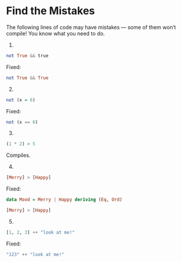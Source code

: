 # Find the Mistakes

The following lines of code may have mistakes — some of them won’t compile! You know what you need to do.

1.

```haskell
not True && true
```
Fixed:
```haskell
not True && True
```

2.

```haskell
not (x = 6)
```
Fixed:
```haskell
not (x == 6)
```

3.

```haskell
(1 * 2) > 5
```
Compiles.

4.


```haskell
[Merry] > [Happy]
```
Fixed:
```haskell
data Mood = Merry | Happy deriving (Eq, Ord)

[Merry] > [Happy]
```

5.

```haskell
[1, 2, 3] ++ "look at me!"
```
Fixed:
```haskell
"123" ++ "look at me!"
```

